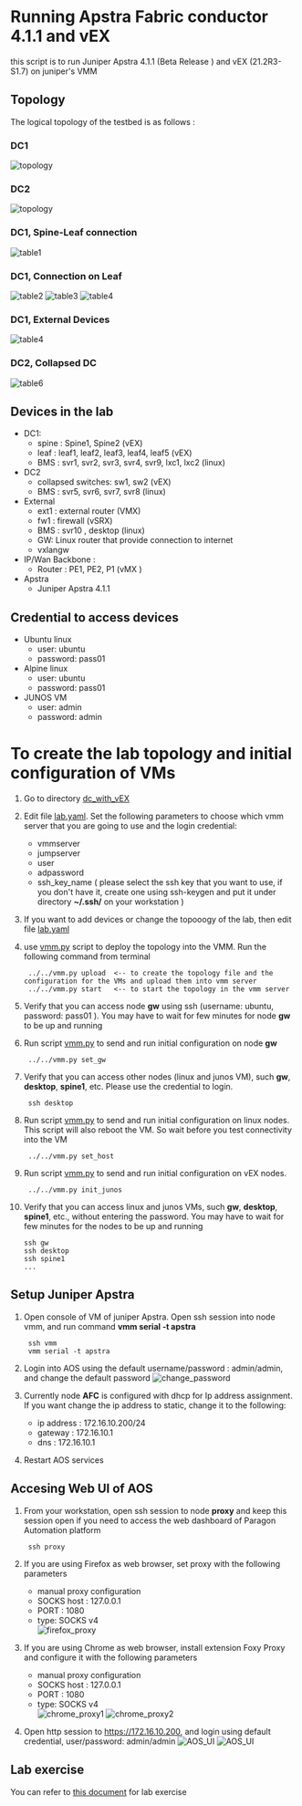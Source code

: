 # Running Apstra Fabric conductor 4.1.1 and vEX
this script is to run Juniper Apstra 4.1.1 (Beta Release ) and vEX (21.2R3-S1.7) on juniper's VMM

## Topology
The logical topology of the testbed is as follows :

### DC1
![topology](images/topology1.png)

### DC2
![topology](images/topology2.png)

### DC1, Spine-Leaf connection
![table1](images/table1.png)


### DC1, Connection on Leaf
![table2](images/table2.png)
![table3](images/table3.png)
![table4](images/table4.png)

### DC1, External Devices
![table4](images/table5.png)

### DC2, Collapsed DC
![table6](images/table6.png)



## Devices in the lab

- DC1:
    - spine : Spine1, Spine2 (vEX)
    - leaf : leaf1, leaf2, leaf3, leaf4, leaf5 (vEX)
    - BMS : svr1, svr2, svr3, svr4, svr9, lxc1, lxc2 (linux)
- DC2
    - collapsed switches: sw1, sw2 (vEX)
    - BMS : svr5, svr6, svr7, svr8 (linux)
- External
    - ext1 : external router (VMX)
    - fw1 : firewall (vSRX)
    - BMS : svr10 ,  desktop  (linux)
    - GW: Linux router that provide connection to internet
    - vxlangw   
- IP/Wan Backbone :
    - Router : PE1, PE2, P1 (vMX )
- Apstra
    -  Juniper Apstra 4.1.1


## Credential to access devices
- Ubuntu linux
    - user: ubuntu
    - password: pass01
- Alpine linux
    - user: ubuntu
    - password: pass01
- JUNOS VM
    - user: admin
    - password: admin

# To create the lab topology and initial configuration of VMs
1. Go to directory [dc_with_vEX](./)
2. Edit file [lab.yaml](./lab.yaml). Set the following parameters to choose which vmm server that you are going to use and the login credential:
    - vmmserver 
    - jumpserver
    - user 
    - adpassword
    - ssh_key_name ( please select the ssh key that you want to use, if you don't have it, create one using ssh-keygen and put it under directory **~/.ssh/** on your workstation )
3. If you want to add devices or change the topooogy of the lab, then edit file [lab.yaml](lab.yaml)
4. use [vmm.py](../../vmm.py) script to deploy the topology into the VMM. Run the following command from terminal

        ../../vmm.py upload  <-- to create the topology file and the configuration for the VMs and upload them into vmm server
        ../../vmm.py start   <-- to start the topology in the vmm server

5. Verify that you can access node **gw** using ssh (username: ubuntu,  password: pass01 ). You may have to wait for few minutes for node **gw** to be up and running
6. Run script [vmm.py](../../vmm.py) to send and run initial configuration on node **gw**

        ../../vmm.py set_gw

7. Verify that you can access other nodes (linux and junos VM), such **gw**, **desktop**, **spine1**, etc. Please use the credential to login.

        ssh desktop

8. Run script [vmm.py](../../vmm.py) to send and run initial configuration on linux nodes. This script will also reboot the VM. So wait before you test connectivity into the VM

        ../../vmm.py set_host
9. Run script [vmm.py](../../vmm.py) to send and run initial configuration on vEX nodes. 

        ../../vmm.py init_junos
        
10. Verify that you can access linux and junos VMs, such  **gw**, **desktop**, **spine1**, etc., without entering the password. You may have to wait for few minutes for the nodes to be up and running

        ssh gw
        ssh desktop
        ssh spine1
        ...

## Setup Juniper Apstra
1. Open console of VM of juniper Apstra. Open ssh session into node vmm, and run command **vmm serial -t apstra**

        ssh vmm
        vmm serial -t apstra

2. Login into AOS using the default username/password : admin/admin, and change the default password
 ![change_password](images/change_password.png)

5. Currently node **AFC** is configured with dhcp for Ip address assignment. If you want change the ip address to static, change it to the following:
    - ip address : 172.16.10.200/24
    - gateway : 172.16.10.1
    - dns : 172.16.10.1

6. Restart AOS services

## Accesing Web UI of AOS

1. From your workstation, open ssh session to node **proxy** and keep this session open if you need to access the web dashboard of Paragon Automation platform

        ssh proxy 

2. If you are using Firefox as web browser, set proxy with the following parameters
    - manual proxy configuration
    - SOCKS host : 127.0.0.1
    - PORT : 1080
    - type: SOCKS v4    
    ![firefox_proxy](images/firefox_proxy.png)

3. If you are using Chrome as web browser, install extension Foxy Proxy and configure it with the following parameters
    - manual proxy configuration
    - SOCKS host : 127.0.0.1
    - PORT : 1080
    - type: SOCKS v4    
    ![chrome_proxy1](images/chrome_proxy1.png)
    ![chrome_proxy2](images/chrome_proxy2.png)

4. Open http session to https://172.16.10.200, and login using default credential, user/password: admin/admin
  ![AOS_UI](images/web1.png)
  ![AOS_UI](images/web2.png)


## Lab exercise

You can refer to [this document](config/README.md) for lab exercise



